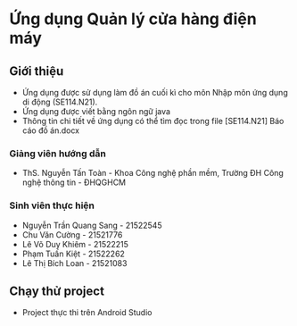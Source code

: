 # Ứng dụng Quản lý cửa hàng điện máy

## Giới thiệu

* Ứng dụng được sử dụng làm đồ án cuối kì cho môn Nhập môn ứng dụng di động (SE114.N21).
* Ứng dụng được viết bằng ngôn ngữ java
* Thông tin chi tiết về ứng dụng có thể tìm đọc trong file [SE114.N21] Báo cáo đồ án.docx

### Giảng viên hướng dẫn

* ThS. Nguyễn Tấn Toàn - Khoa Công nghệ phần mềm, Trường ĐH Công nghệ thông tin - ĐHQGHCM

### Sinh viên thực hiện

* Nguyễn Trần Quang Sang - 21522545
* Chu Văn Cường - 21521776
* Lê Võ Duy Khiêm - 21522215
* Phạm Tuấn Kiệt - 21522262
* Lê Thị Bích Loan - 21521083

## Chạy thử project

* Project thực thi trên Android Studio
